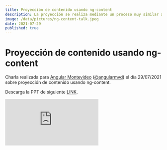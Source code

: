 ```yaml
---
title: Proyección de contenido usando ng-content
description: La proyección se realiza mediante un proceso muy similar al que utilizabamos en AngularJS aunque en este caso solo necesitamos utilizar la etiqueta ng-content para marcar el punto de proyección.
image: /data/pictures/ng-content-talk.jpeg
date: 2021-07-29
published: true
---
```


# Proyección de contenido usando ng-content

Charla realizada para <a href="https://www.meetup.com/Angular-MVD" target="_blank">Angular Montevideo</a> (<a href="https://twitter.com/angularmvd" target="_blank">@angularmvd</a>) el día 29/07/2021 sobre proyección de contenido usando ng-content.

Descarga la PPT de siguiente <a href="https://drive.google.com/file/d/1kEBFV8NXjlONpbYcZXgjuObGGu1VUhYR/view?usp=sharing" target="_blank">LINK</a>.

<iframe
    src="https://www.youtube.com/embed/Hst2V4ZMxlU"
    frameborder="0"
    allowfullscreen>
</iframe>
